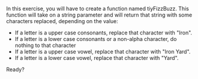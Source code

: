 In this exercise, you will have to create a function named tiyFizzBuzz. This function will take on a string parameter and will return that string with some characters replaced, depending on the value:

- If a letter is a upper case consonants, replace that character with "Iron".
- If a letter is a lower case consonants or a non-alpha character, do nothing to that character
- If a letter is a upper case vowel, replace that character with "Iron Yard".
- If a letter is a lower case vowel, replace that character with "Yard".

Ready?